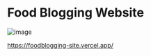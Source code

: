 # Food Blogging Website
![image](https://github.com/akanshaBharti/Food-Blogging-Website/assets/112724805/13b2c31d-a620-4a41-8628-029172c4dd2b)

https://foodblogging-site.vercel.app/

